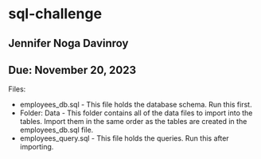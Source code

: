 # sql-challenge  
## Jennifer Noga Davinroy  
## Due: November 20, 2023  

Files:  
* employees_db.sql - This file holds the database schema. Run this first.
* Folder: Data - This folder contains all of the data files to import into the tables.  Import them in the same order as the tables are created in the employees_db.sql file.
* employees_query.sql - This file holds the queries.  Run this after importing.

